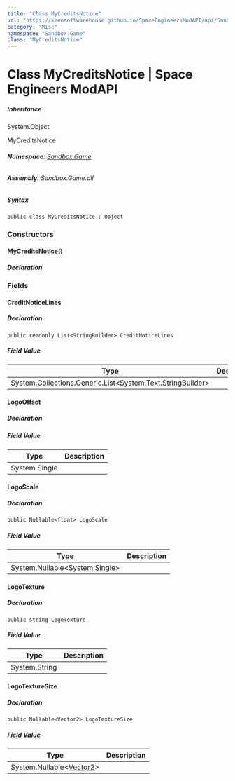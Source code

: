 ```yaml
---
title: "Class MyCreditsNotice"
url: "https://keensoftwarehouse.github.io/SpaceEngineersModAPI/api/Sandbox.Game.MyCreditsNotice.html"
category: "Misc"
namespace: "Sandbox.Game"
class: "MyCreditsNotice"
---
```


# Class MyCreditsNotice | Space Engineers ModAPI

##### Inheritance

System.Object

MyCreditsNotice

###### **Namespace**: [Sandbox.Game](https://keensoftwarehouse.github.io/SpaceEngineersModAPI/api/Sandbox.Game.html)

###### **Assembly**: Sandbox.Game.dll

##### Syntax

```
public class MyCreditsNotice : Object
```

### Constructors

#### MyCreditsNotice()

##### Declaration

### Fields

#### CreditNoticeLines

##### Declaration

```
public readonly List<StringBuilder> CreditNoticeLines
```

##### Field Value

| Type | Description |
| --- | --- |
| System.Collections.Generic.List<System.Text.StringBuilder\> |     |

#### LogoOffset

##### Declaration

##### Field Value

| Type | Description |
| --- | --- |
| System.Single |     |

#### LogoScale

##### Declaration

```
public Nullable<float> LogoScale
```

##### Field Value

| Type | Description |
| --- | --- |
| System.Nullable<System.Single\> |     |

#### LogoTexture

##### Declaration

```
public string LogoTexture
```

##### Field Value

| Type | Description |
| --- | --- |
| System.String |     |

#### LogoTextureSize

##### Declaration

```
public Nullable<Vector2> LogoTextureSize
```

##### Field Value

| Type | Description |
| --- | --- |
| System.Nullable<[Vector2](https://keensoftwarehouse.github.io/SpaceEngineersModAPI/api/VRageMath.Vector2.html)\> |     |